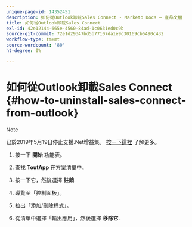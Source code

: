 ```yaml
---
unique-page-id: 14352451
description: 如何從Outlook卸載Sales Connect - Marketo Docs — 產品文檔
title: 如何從Outlook卸載Sales Connect
exl-id: 42e12144-665e-4560-84ad-1c0631ed0c9b
source-git-commit: 72e1d29347bd5b77107da1e9c30169cb6490c432
workflow-type: tm+mt
source-wordcount: '80'
ht-degree: 0%

---
```


# 如何從Outlook卸載Sales Connect {#how-to-uninstall-sales-connect-from-outlook}

>[!NOTE]
>
>已於2019年5月19日停止支援.Net增益集。 [按一下這裡](https://nation.marketo.com/docs/DOC-7028-end-of-life-outlook-net-add-in-for-toutappmarketo-sales-connect) 了解更多。

1. 按一下 **開始** 功能表。

1. 查找 **ToutApp** 在方案清單中。

1. 按一下它，然後選擇 **註銷**.

1. 導覽至「控制面板」。

1. 拉出「添加/刪除程式」。

1. 從清單中選擇「輸出應用」，然後選擇 **移除它**.
